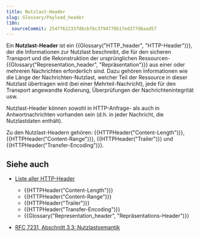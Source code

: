 ```yaml
---
title: Nutzlast-Header
slug: Glossary/Payload_header
l10n:
  sourceCommit: 2547f622337d6cbf8c3794776b17ed377d6aad57
---
```


Ein **Nutzlast-Header** ist ein {{Glossary("HTTP_header", "HTTP-Header")}}, der die Informationen zur Nutzlast beschreibt, die für den sicheren Transport und die Rekonstruktion der ursprünglichen Ressourcen-{{Glossary("Representation_header", "Repräsentation")}} aus einer oder mehreren Nachrichten erforderlich sind. Dazu gehören Informationen wie die Länge der Nachrichten-Nutzlast, welcher Teil der Ressource in dieser Nutzlast übertragen wird (bei einer Mehrteil-Nachricht), jede für den Transport angewandte Kodierung, Überprüfungen der Nachrichtenintegrität usw.

Nutzlast-Header können sowohl in HTTP-Anfrage- als auch in Antwortnachrichten vorhanden sein (d.h. in jeder Nachricht, die Nutzlastdaten enthält).

Zu den Nutzlast-Headern gehören: {{HTTPHeader("Content-Length")}}, {{HTTPHeader("Content-Range")}}, {{HTTPHeader("Trailer")}} und {{HTTPHeader("Transfer-Encoding")}}.

## Siehe auch

- [Liste aller HTTP-Header](/de/docs/Web/HTTP/Reference/Headers)
  - {{HTTPHeader("Content-Length")}}
  - {{HTTPHeader("Content-Range")}}
  - {{HTTPHeader("Trailer")}}
  - {{HTTPHeader("Transfer-Encoding")}}
  - {{Glossary("Representation_header", "Repräsentations-Header")}}

- [RFC 7231, Abschnitt 3.3: Nutzlastsemantik](https://datatracker.ietf.org/doc/html/rfc7231#section-3.3)

